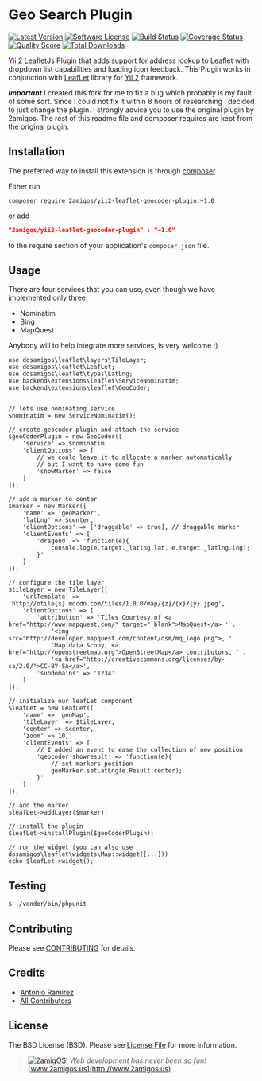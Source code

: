 Geo Search Plugin
=================

[![Latest Version](https://img.shields.io/github/tag/2amigos/yii2-leaflet-geocoder-plugin.svg?style=flat-square&label=release)](https://github.com/2amigos/yii2-leaflet-geocoder-plugin/tags)
[![Software License](https://img.shields.io/badge/license-MIT-brightgreen.svg?style=flat-square)](LICENSE.md)
[![Build Status](https://img.shields.io/travis/2amigos/yii2-leaflet-geocoder-plugin/master.svg?style=flat-square)](https://travis-ci.org/2amigos/yii2-leaflet-geocoder-plugin)
[![Coverage Status](https://img.shields.io/scrutinizer/coverage/g/2amigos/yii2-leaflet-geocoder-plugin.svg?style=flat-square)](https://scrutinizer-ci.com/g/2amigos/yii2-leaflet-geocoder-plugin/code-structure)
[![Quality Score](https://img.shields.io/scrutinizer/g/2amigos/yii2-leaflet-geocoder-plugin.svg?style=flat-square)](https://scrutinizer-ci.com/g/2amigos/yii2-leaflet-geocoder-plugin)
[![Total Downloads](https://img.shields.io/packagist/dt/2amigos/yii2-leaflet-geocoder-plugin.svg?style=flat-square)](https://packagist.org/packages/2amigos/yii2-leaflet-geocoder-plugin)


Yii 2 [LeafletJs](http://leafletjs.com/) Plugin that adds support for address lookup to
Leaflet with dropdown list capabilities and loading icon feedback. This Plugin works in conjunction with
[LeafLet](https://github.com/2amigos/yii2-leaflet-extension) library for [Yii 2](https://github.com/yiisoft/yii2)
framework.

***Important***
I created this fork for me to fix a bug which probably is my fault of some sort. Since I could not fix it within 8 hours
of researching I decided to just change the plugin. I strongly advice you to use the original plugin by 2amigos.
The rest of this readme file and composer requires are kept from the original plugin.

Installation
------------
The preferred way to install this extension is through [composer](http://getcomposer.org/download/).

Either run

```
composer require 2amigos/yii2-leaflet-geocoder-plugin:~1.0
```
or add

```json
"2amigos/yii2-leaflet-geocoder-plugin" : "~1.0"
```

to the require section of your application's `composer.json` file.

Usage
-----

There are four services that you can use, even though we have implemented only three:

- Nominatim
- Bing
- MapQuest

Anybody will to help integrate more services, is very welcome :)



```
use dosamigos\leaflet\layers\TileLayer;
use dosamigos\leaflet\LeafLet;
use dosamigos\leaflet\types\LatLng;
use backend\extensions\leaflet\ServiceNominatim;
use backend\extensions\leaflet\GeoCoder;


// lets use nominating service
$nominatim = new ServiceNominatim();

// create geocoder plugin and attach the service
$geoCoderPlugin = new GeoCoder([
    'service' => $nominatim,
    'clientOptions' => [
        // we could leave it to allocate a marker automatically
        // but I want to have some fun
        'showMarker' => false
    ]
]);

// add a marker to center
$marker = new Marker([
    'name' => 'geoMarker',
    'latLng' => $center,
    'clientOptions' => ['draggable' => true], // draggable marker
    'clientEvents' => [
        'dragend' => 'function(e){
            console.log(e.target._latlng.lat, e.target._latlng.lng);
        }'
    ]
]);

// configure the tile layer
$tileLayer = new TileLayer([
    'urlTemplate' => 'http://otile{s}.mqcdn.com/tiles/1.0.0/map/{z}/{x}/{y}.jpeg',
    'clientOptions' => [
        'attribution' => 'Tiles Courtesy of <a href="http://www.mapquest.com/" target="_blank">MapQuest</a> ' .
            '<img src="http://developer.mapquest.com/content/osm/mq_logo.png">, ' .
            'Map data &copy; <a href="http://openstreetmap.org">OpenStreetMap</a> contributors, ' .
            '<a href="http://creativecommons.org/licenses/by-sa/2.0/">CC-BY-SA</a>',
        'subdomains' => '1234'
    ]
]);

// initialize our leafLet component
$leafLet = new LeafLet([
    'name' => 'geoMap',
    'tileLayer' => $tileLayer,
    'center' => $center,
    'zoom' => 10,
    'clientEvents' => [
        // I added an event to ease the collection of new position
        'geocoder_showresult' => 'function(e){
            // set markers position
            geoMarker.setLatLng(e.Result.center);
        }'
    ]
]);

// add the marker
$leafLet->addLayer($marker);

// install the plugin
$leafLet->installPlugin($geoCoderPlugin);

// run the widget (you can also use dosamigos\leaflet\widgets\Map::widget([...]))
echo $leafLet->widget();

```

Testing
-------

```bash
$ ./vendor/bin/phpunit
```

Contributing
------------

Please see [CONTRIBUTING](CONTRIBUTING.md) for details.

Credits
-------

- [Antonio Ramirez](https://github.com/tonydspaniard)
- [All Contributors](../../contributors)

License
-------

The BSD License (BSD). Please see [License File](LICENSE.md) for more information.

> [![2amigOS!](http://www.gravatar.com/avatar/55363394d72945ff7ed312556ec041e0.png)](http://www.2amigos.us)
<i>Web development has never been so fun!</i>  
[www.2amigos.us](http://www.2amigos.us)
